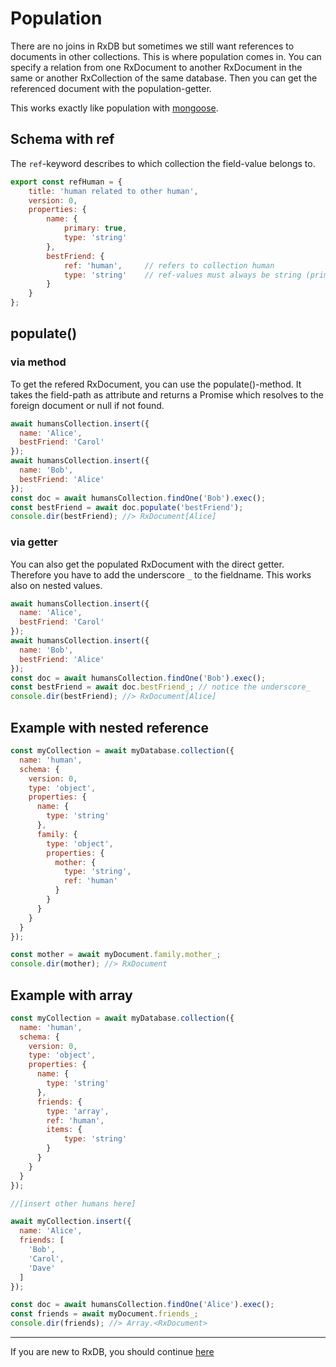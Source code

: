 # Population

There are no joins in RxDB but sometimes we still want references to documents in other collections. This is where population comes in. You can specify a relation from one RxDocument to another RxDocument in the same or another RxCollection of the same database.
Then you can get the referenced document with the population-getter.

This works exactly like population with [mongoose](http://mongoosejs.com/docs/populate.html).

## Schema with ref

The `ref`-keyword describes to which collection the field-value belongs to.

```javascript
export const refHuman = {
    title: 'human related to other human',
    version: 0,
    properties: {
        name: {
            primary: true,
            type: 'string'
        },
        bestFriend: {
            ref: 'human',     // refers to collection human
            type: 'string'    // ref-values must always be string (primary of foreign RxDocument)
        }
    }
};
```

## populate()

### via method
To get the refered RxDocument, you can use the populate()-method.
It takes the field-path as attribute and returns a Promise which resolves to the foreign document or null if not found.

```javascript
await humansCollection.insert({
  name: 'Alice',
  bestFriend: 'Carol'
});
await humansCollection.insert({
  name: 'Bob',
  bestFriend: 'Alice'
});
const doc = await humansCollection.findOne('Bob').exec();
const bestFriend = await doc.populate('bestFriend');
console.dir(bestFriend); //> RxDocument[Alice]
```

### via getter
You can also get the populated RxDocument with the direct getter. Therefore you have to add the underscore `_` to the fieldname.
This works also on nested values.

```javascript
await humansCollection.insert({
  name: 'Alice',
  bestFriend: 'Carol'
});
await humansCollection.insert({
  name: 'Bob',
  bestFriend: 'Alice'
});
const doc = await humansCollection.findOne('Bob').exec();
const bestFriend = await doc.bestFriend_; // notice the underscore_
console.dir(bestFriend); //> RxDocument[Alice]
```

## Example with nested reference

```javascript
const myCollection = await myDatabase.collection({
  name: 'human',
  schema: {
    version: 0,
    type: 'object',
    properties: {
      name: {
        type: 'string'
      },
      family: {
        type: 'object',
        properties: {
          mother: {
            type: 'string',
            ref: 'human'
          }
        }
      }
    }
  }
});

const mother = await myDocument.family.mother_;
console.dir(mother); //> RxDocument
```

## Example with array

```javascript
const myCollection = await myDatabase.collection({
  name: 'human',
  schema: {
    version: 0,
    type: 'object',
    properties: {
      name: {
        type: 'string'
      },
      friends: {
        type: 'array',
        ref: 'human',
        items: {
            type: 'string'
        }
      }
    }
  }
});

//[insert other humans here]

await myCollection.insert({
  name: 'Alice',
  friends: [
    'Bob',
    'Carol',
    'Dave'
  ]
});

const doc = await humansCollection.findOne('Alice').exec();
const friends = await myDocument.friends_;
console.dir(friends); //> Array.<RxDocument>
```

---------
If you are new to RxDB, you should continue [here](./DataMigration.md)
